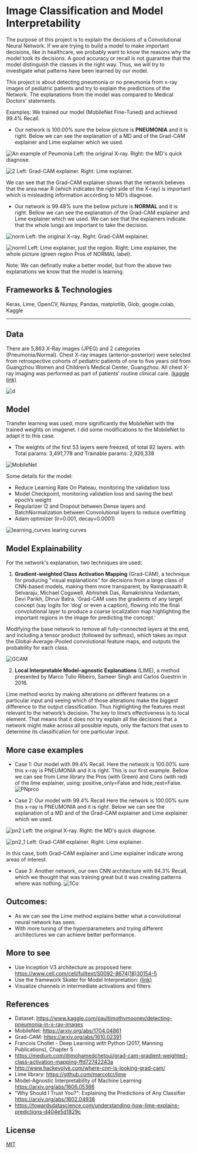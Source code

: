 # Image Classification and Model Interpretability

The purpose of this project is to explain the decisions of a Convolutional Neural Network.
If we are trying to build a model to make important decisions, like in healthcare, we probably want to know the reasons why the model took its decisions. A good accuracy or recall is not guarantee that the model distinguish the classes in the right way. Thus, we will try to investigate what patterns have been learned by our model. 

This project is about detecting pneumonia or no pneumonia from x-ray images of pediatric patients and try to explain the predictions of the Network. The explanations from the model was compared to Medical Doctors' statements. 

Examples: We trained our model (MobileNet Fine-Tuned) and achieved 99.4% Recall. 
* Our network is 100.00% sure the below picture is **PNEUMONIA** and it is right. Below we can see the explanation of a MD and of the Grad-CAM explainer and Lime explainer which we used.

![An example of Peumonia](https://user-images.githubusercontent.com/31864574/59109088-146dce00-8945-11e9-8528-bac49b832b42.png)
Left: the original X-ray.  Right: the MD's quick diagnose.

![2](https://user-images.githubusercontent.com/31864574/59109434-b55c8900-8945-11e9-8254-6ba6d81c27c8.png)
Left: Grad-CAM explainer.  Right: Lime explainer.

We can see that the Grad-CAM explainer shows that the network believes that the area near R (which indicates the right side of the X-ray) is important which is misleading information according to MD’s diagnose.


* Our network is 99.48% sure the bellow picture is **NORMAL** and it is right. Bellow we can see the explanation of the Grad-CAM explainer and Lime explainer which we used.
We can see that the explainers indicate that the whole lungs are important to take the decision.

![norm](https://user-images.githubusercontent.com/31864574/59113868-94e4fc80-894e-11e9-934f-1cb8d15c665f.png)
Left: the original X-ray.  Right: Grad-CAM explainer.

![norm1](https://user-images.githubusercontent.com/31864574/59114140-30766d00-894f-11e9-8b95-05cd05f21169.png)
Left: Lime explainer, just the region.  Right: Lime explainer, the whole picture (green region Pros of NORMAL label).

Note: We can definatly make a better model, but from the above two explanations we know that the model is learning.


## Frameworks & Technologies
Keras, Lime, OpenCV, Numpy, Pandas, matplotlib, Glob, google.colab, Kaggle

---

## Data
There are 5,863 X-Ray images (JPEG) and 2 categories (Pneumonia/Normal). Chest X-ray images (anterior-posterior) were selected from retrospective cohorts of pediatric patients of one to five years old from Guangzhou Women and Children’s Medical Center, Guangzhou. All chest X-ray imaging was performed as part of patients’ routine clinical care. 
[(kaggle link)](https://www.kaggle.com/paultimothymooney/detecting-pneumonia-in-x-ray-images)

![d](https://user-images.githubusercontent.com/31864574/59118849-ea72d680-8959-11e9-830e-9372bcdf8f69.png)

## Model
Transfer learning was used, more significantly the MobileNet with the trained weights on imagenet. I did some modifications to the MobileNet to adapt it to this case.  
* The weights of the first 53 layers were freezed, of total 92 layers. with Total params: 3,491,778 and Trainable params: 2,926,338

![MobileNet](https://cdn-images-1.medium.com/max/800/1*XeJGMg7siqgjI6kQ3gke9A.png)

Some details for the model:
*	Reduce Learning Rate On Plateau, monitoring the validation loss 
*	Model Checkpoint, monitoring validation loss and saving the best epoch’s weight 
*	Regularizer l2 and Dropout between Dense layers and BatchNormalization between Convolutional layers to reduce overfitting
*	Adam optimizer (lr=0.001, decay=0.0001)

![learning_curves](https://user-images.githubusercontent.com/31864574/59112418-a2e54e00-894b-11e9-9c5d-c493dc7d049a.png)
learing curves


## Model Explainability
For the network's explanation, two techniques are used:

1. **Gradient-weighted Class Activation Mapping** (Grad-CAM), a technique for producing "visual explanations" for decisions from a large class of CNN-based models, making them more transparent, by Ramprasaath R. Selvaraju, Michael Cogswell, Abhishek Das, Ramakrishna Vedantam, Devi Parikh, Dhruv Batra.
‘Grad-CAM uses the gradients of any target concept (say logits for ‘dog’ or even a caption), flowing into the final convolutional layer to produce a coarse localization map highlighting the important regions in the image for predicting the concept.’

Modifying the base network to remove all fully-connected layers at the end, and including a tensor product (followed by softmax), which takes as input the Global-Average-Pooled convolutional feature maps, and outputs the probability for each class.

![GCAM](https://cdn-images-1.medium.com/max/1000/1*8iyCBSx6i2lRpnKLe5bIrg.png)

2. **Local Interpretable Model-agnostic Explanations** (LIME), a method presented by Marco Tulio Ribeiro, Sameer Singh and Carlos Guestrin in 2016.

Lime method works by making alterations on different features on a particular input and seeing which of those alterations make the biggest difference to the output classification. Thus highlighting the features most relevant to the network’s decision. The key to lime’s effectiveness is to local element. That means that it does not try explain all the decisions that a network might make across all possible inputs, only the factors that uses to determine its classification for one particular input.


## More case examples
* Case 1: Our model with 99.4% Recall. 
Here the network is 100.00% sure this x-ray is PNEUMONIA and it is right. This is our first example. Bellow we can see from Lime library the Pros (with Green) and Cons (with red) of the lime explainer, using: positive_only=False and hide_rest=False.
![PNprco](https://user-images.githubusercontent.com/31864574/59115706-839def00-8952-11e9-8e5f-07f642974d98.png)


*  Case 2: Our model with 99.4% Recall
Here the network is 100.00% sure this x-ray is PNEUMONIA and it is right. Below we can see the explanation of a MD and of the Grad-CAM explainer and Lime explainer which we used.

![pn2](https://user-images.githubusercontent.com/31864574/59117252-fc527a80-8955-11e9-89bc-5e3b02247e95.png)
Left: the original X-ray. Right: the MD's quick diagnose.

![pn2_1](https://user-images.githubusercontent.com/31864574/59117883-851de600-8957-11e9-9ee7-a4086eed5ab9.png)
Left: Grad-CAM explainer. Right: Lime explainer.

In this case, both Grad-CAM explainer and Lime explainer indicate wrong areas of interest. 


*  Case 3: Another network, our own CNN architecture with 94.3% Recall, which we thought that was training great but it was creating patterns where was nothing. 
![1Co](https://user-images.githubusercontent.com/31864574/59111367-8ea05180-8949-11e9-966d-1b5027e05462.png)


## Outcomes:
* As we can see the Lime method explains better what a convolutional neural network has seen.
* With more tuning of the hyperparameters and trying different architectures we can achieve better performance.


## More to see
* Use Inception V3 architecture as proposed here: https://www.cell.com/cell/fulltext/S0092-8674(18)30154-5
* Use the framework Skater for Model Interpretation: [(link)](https://github.com/oracle/Skater)
* Visualize channels in intermediate activations and filters


## References
* Dataset: https://www.kaggle.com/paultimothymooney/detecting-pneumonia-in-x-ray-images
* MobileNet: https://arxiv.org/abs/1704.04861
* Grad-CAM: https://arxiv.org/abs/1610.02391
* Francois Chollet - Deep Learning with Python (2017, Manning Publications), Chapter 5
* https://medium.com/@mohamedchetoui/grad-cam-gradient-weighted-class-activation-mapping-ffd72742243a
* http://www.hackevolve.com/where-cnn-is-looking-grad-cam/
* Lime library: https://github.com/marcotcr/lime
* Model-Agnostic Interpretability of Machine Learning https://arxiv.org/abs/1606.05386
* "Why Should I Trust You?": Explaining the Predictions of Any Classifier https://arxiv.org/abs/1602.04938
* https://towardsdatascience.com/understanding-how-lime-explains-predictions-d404e5d1829c


## License
[MIT](https://choosealicense.com/licenses/mit/)

